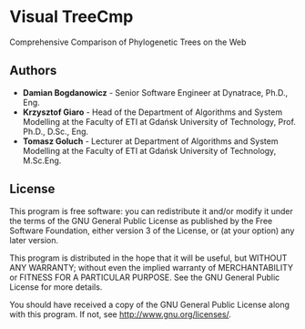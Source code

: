 # Visual TreeCmp
Comprehensive Comparison of Phylogenetic Trees on the Web

## Authors

* **Damian Bogdanowicz** - Senior Software Engineer at Dynatrace, Ph.D., Eng.
* **Krzysztof Giaro** - Head of the Department of Algorithms and System Modelling at the Faculty of ETI at Gdańsk University of Technology, Prof. Ph.D., D.Sc., Eng.
* **Tomasz Goluch** - Lecturer at Department of Algorithms and System Modelling at the Faculty of ETI at Gdańsk University of Technology, M.Sc.Eng.

## License

This program is free software: you can redistribute it and/or modify it under the terms of the GNU General Public License as published by the Free Software Foundation, either version 3 of
the License, or (at your option) any later version.

This program is distributed in the hope that it will be useful, but WITHOUT ANY WARRANTY; without even the implied warranty of MERCHANTABILITY or FITNESS FOR A PARTICULAR PURPOSE. See the GNU General Public License for more details.

You should have received a copy of the GNU General Public License along with this program. If not, see http://www.gnu.org/licenses/.
